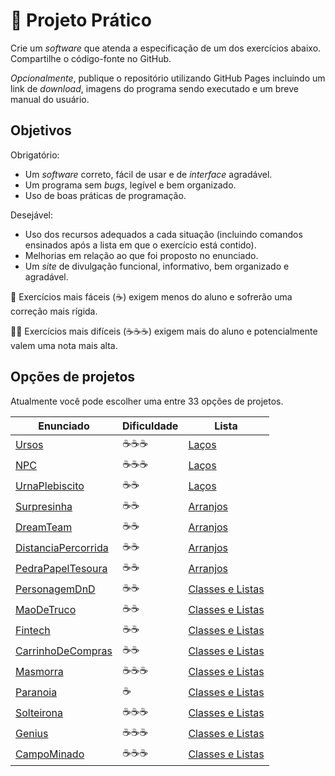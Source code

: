 # 🚀 Projeto Prático

Crie um _software_ que atenda a especificação de um dos exercícios abaixo. Compartilhe o código-fonte no GitHub.

_Opcionalmente_, publique o repositório utilizando GitHub Pages incluindo um link de _download_, imagens do programa sendo executado e um breve manual do usuário.

## Objetivos

Obrigatório:

- Um _software_ correto, fácil de usar e de _interface_ agradável.
- Um programa sem _bugs_, legível e bem organizado.
- Uso de boas práticas de programação.

Desejável:

- Uso dos recursos adequados a cada situação (incluindo comandos ensinados após a lista em que o exercício está contido).
- Melhorias em relação ao que foi proposto no enunciado.
- Um _site_ de divulgação funcional, informativo, bem organizado e agradável.

🦥 Exercícios mais fáceis (☕) exigem menos do aluno e sofrerão uma correção mais rígida.

🐱‍👤 Exercícios mais difíceis (☕☕☕) exigem mais do aluno e potencialmente valem uma nota mais alta.

## Opções de projetos

Atualmente você pode escolher uma entre 33 opções de projetos.

| Enunciado                                                                                                                                         | Dificuldade | Lista                                             |
| ------------------------------------------------------------------------------------------------------------------------------------------------- | ----------- | ------------------------------------------------- |
| [Ursos](https://github.com/ermogenes/aulas-programacao-csharp/blob/master/exercises/lacos.md#exercício-ursos)                                     | ☕☕☕      | [Laços](lacos.md)                                 |
| [NPC](https://github.com/ermogenes/aulas-programacao-csharp/blob/master/exercises/lacos.md#exercício-npc)                                         | ☕☕☕      | [Laços](lacos.md)                                 |
| [UrnaPlebiscito](https://github.com/ermogenes/aulas-programacao-csharp/blob/master/exercises/lacos.md#exercício-urnaplebiscito)                   | ☕☕        | [Laços](lacos.md)                                 |
| [Surpresinha](https://github.com/ermogenes/aulas-programacao-csharp/blob/master/exercises/arranjos.md#exercício-surpresinha)                      | ☕☕        | [Arranjos](arranjos.md)                           |
| [DreamTeam](https://github.com/ermogenes/aulas-programacao-csharp/blob/master/exercises/arranjos.md#exercício-dreamteam)                          | ☕☕        | [Arranjos](arranjos.md)                           |
| [DistanciaPercorrida](https://github.com/ermogenes/aulas-programacao-csharp/blob/master/exercises/arranjos.md#exercício-distanciapercorrida)      | ☕☕        | [Arranjos](arranjos.md)                           |
| [PedraPapelTesoura](https://github.com/ermogenes/aulas-programacao-csharp/blob/master/exercises/arranjos.md#exercício-pedrapapeltesoura)          | ☕☕        | [Arranjos](arranjos.md)                           |
| [PersonagemDnD](https://github.com/ermogenes/aulas-programacao-csharp/blob/master/exercises/classes-listas.md#exercício-personagemdnd)            | ☕☕        | [Classes e Listas](classes-listas.md)             |
| [MaoDeTruco](https://github.com/ermogenes/aulas-programacao-csharp/blob/master/exercises/classes-listas.md#exercício-maodetruco)                  | ☕☕        | [Classes e Listas](classes-listas.md)             |
| [Fintech](https://github.com/ermogenes/aulas-programacao-csharp/blob/master/exercises/classes-listas.md#exercício-fintech)                        | ☕☕        | [Classes e Listas](classes-listas.md)             |
| [CarrinhoDeCompras](https://github.com/ermogenes/aulas-programacao-csharp/blob/master/exercises/classes-listas.md#exercício-carrinhodecompras)    | ☕☕        | [Classes e Listas](classes-listas.md)             |
| [Masmorra](https://github.com/ermogenes/aulas-programacao-csharp/blob/master/exercises/classes-listas.md#exercício-masmorra)                      | ☕☕☕      | [Classes e Listas](classes-listas.md)             |
| [Paranoia](https://github.com/ermogenes/aulas-programacao-csharp/blob/master/exercises/classes-listas.md#exercício-paranoia)                      | ☕           | [Classes e Listas](classes-listas.md)             |
| [Solteirona](https://github.com/ermogenes/aulas-programacao-csharp/blob/master/exercises/classes-listas.md#exercício-solteirona)                  | ☕☕☕      | [Classes e Listas](classes-listas.md)             |
| [Genius](https://github.com/ermogenes/aulas-programacao-csharp/blob/master/exercises/classes-listas.md#exercício-genius)                          | ☕☕☕      | [Classes e Listas](classes-listas.md)             |
| [CampoMinado](https://github.com/ermogenes/aulas-programacao-csharp/blob/master/exercises/classes-listas.md#exercício-campominado)                | ☕☕☕      | [Classes e Listas](classes-listas.md)             |
